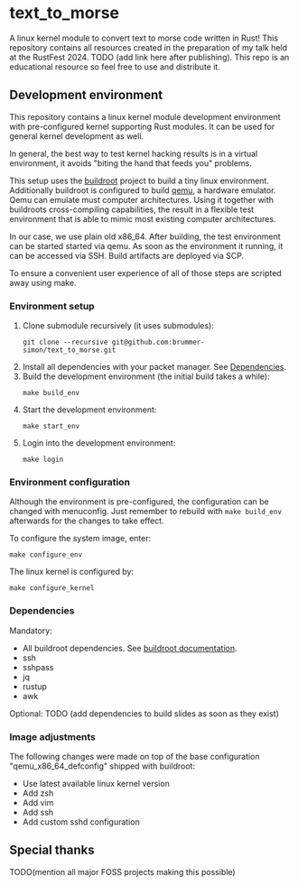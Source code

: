 # text_to_morse

A linux kernel module to convert text to morse code written in Rust! This repository
contains all resources created in the preparation of my talk held at the RustFest 2024.
TODO (add link here after publishing). This repo is an educational resource so feel free to use and distribute it.

## Development environment

This repository contains a linux kernel module development environment with
pre-configured kernel supporting Rust modules. It can be used for general kernel development as well.

In general, the best way to test kernel hacking results is in a virtual environment, it
avoids "biting the hand that feeds you" problems.

This setup uses the [buildroot](http://www.buildroot.org) project to build a tiny linux environment. Additionally buildroot is
configured to build [qemu](http://www.qemu.org), a hardware emulator. Qemu can emulate must computer architectures. Using it together with buildroots cross-compiling
capabilities, the result in a flexible test environment that is able to mimic most existing computer architectures.

In our case, we use plain old x86_64. After building, the test environment can be started
started via qemu. As soon as the environment it running, it can be accessed via SSH. Build artifacts
are deployed via SCP.

To ensure a convenient user experience of all of those steps are scripted away using make.

### Environment setup

1) Clone submodule recursively (it uses submodules):
   ```
   git clone --recursive git@github.com:brummer-simon/text_to_morse.git
   ```
2) Install all dependencies with your packet manager. See [Dependencies](#Dependencies).
3) Build the development environment (the initial build takes a while):
   ```
   make build_env
   ```
4) Start the development environment:
   ```
   make start_env
   ```
5) Login into the development environment:
   ```
   make login
   ```

### Environment configuration

Although the environment is pre-configured, the configuration can be changed
with menuconfig. Just remember to rebuild with `make build_env` afterwards for
the changes to take effect.

To configure the system image, enter:
```
make configure_env
```

The linux kernel is configured by:
```
make configure_kernel
```

### Dependencies

Mandatory:
- All buildroot dependencies. See [buildroot documentation](https://buildroot.org/downloads/manual/manual.html#requirement-mandatory).
- ssh
- sshpass
- jq
- rustup
- awk

Optional:
TODO (add dependencies to build slides as soon as they exist)

### Image adjustments

The following changes were made on top of the base configuration "qemu_x86_64_defconfig"
shipped with buildroot:

- Use latest available linux kernel version
- Add zsh
- Add vim
- Add ssh
- Add custom sshd configuration

## Special thanks

TODO(mention all major FOSS projects making this possible)
